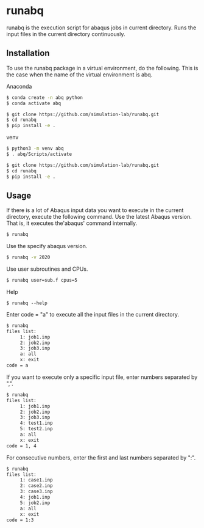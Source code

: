 # runabq

runabq is the execution script for abaqus jobs in current directory.
Runs the input files in the current directory continuously.


## Installation

To use the runabq package in a virtual environment, do the following.
This is the case when the name of the virtual environment is abq.

Anaconda

```sh
$ conda create -n abq python
$ conda activate abq

$ git clone https://github.com/simulation-lab/runabq.git
$ cd runabq
$ pip install -e .
```

venv

```sh
$ python3 -m venv abq
$ . abq/Scripts/activate

$ git clone https://github.com/simulation-lab/runabq.git
$ cd runabq
$ pip install -e .
```


## Usage

If there is a lot of Abaqus input data you want to execute in the current directory, execute the following command.
Use the latest Abaqus version. That is, it executes the'abaqus' command internally.

```sh
$ runabq
```

Use the specify abaqus version.

```sh
$ runabq -v 2020
```

Use user subroutines and CPUs.

```sh
$ runabq user=sub.f cpus=5
```

Help

```
$ runabq --help
```

Enter code = "a" to execute all the input files in the current directory.

```sh
$ runabq
files list:
     1: job1.inp
     2: job2.inp
     3: job3.inp
     a: all
     x: exit
code = a
```

If you want to execute only a specific input file, enter numbers separated by ",".

```sh
$ runabq
files list:
     1: job1.inp
     2: job2.inp
     3: job3.inp
     4: test1.inp
     5: test2.inp
     a: all
     x: exit
code = 1, 4
```

For consecutive numbers, enter the first and last numbers separated by ":".

```sh
$ runabq
files list:
     1: case1.inp
     2: case2.inp
     3: case3.inp
     4: job1.inp
     5: job2.inp
     a: all
     x: exit
code = 1:3
```
